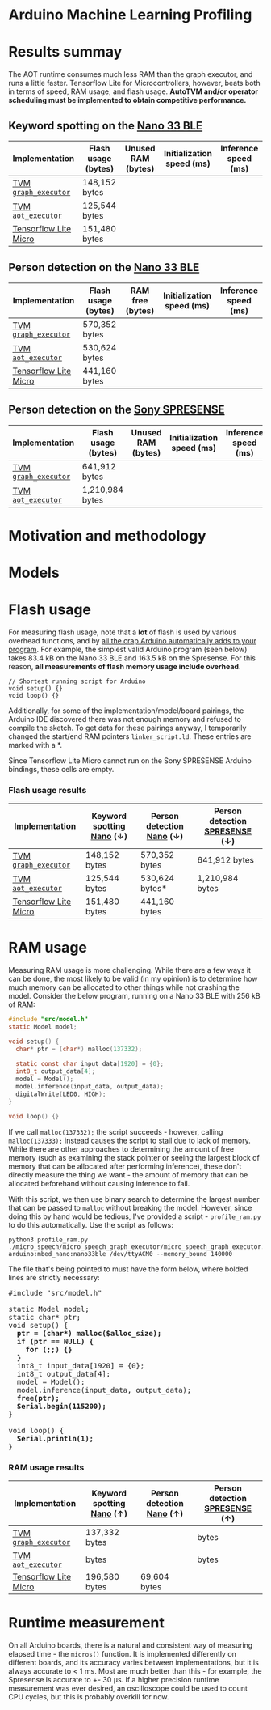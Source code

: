 # Arduino Machine Learning Profiling


# Results summay
The AOT runtime consumes much less RAM than the graph executor, and runs a little faster. Tensorflow Lite for Microcontrollers, however, beats both in terms of speed, RAM usage, and flash usage. **AutoTVM and/or operator scheduling must be implemented to obtain competitive performance.**

## Keyword spotting on the [Nano 33 BLE](https://store.arduino.cc/usa/nano-33-ble)
| Implementation | Flash usage (bytes) | Unused RAM (bytes) | Initialization speed (ms) | Inference speed (ms) |
| -------------- | ------------------- | ----------------- | ------------------------- | -------------------- |
| [TVM `graph_executor`](https://github.com/apache/tvm/pull/8493)  | 148,152 bytes |
| [TVM `aot_executor`](https://github.com/apache/tvm/pull/8578)    | 125,544 bytes |
| [Tensorflow Lite Micro](https://github.com/tensorflow/tflite-micro)    | 151,480 bytes |

## Person detection on the [Nano 33 BLE](https://store.arduino.cc/usa/nano-33-ble)
| Implementation | Flash usage (bytes) | RAM free (bytes) | Initialization speed (ms) | Inference speed (ms) |
| -------------- | ------------------- | ----------------- | ------------------------- | -------------------- |
| [TVM `graph_executor`](https://github.com/apache/tvm/pull/8493)  | 570,352 bytes |
| [TVM `aot_executor`](https://github.com/apache/tvm/pull/8578)    | 530,624 bytes |
| [Tensorflow Lite Micro](https://github.com/tensorflow/tflite-micro)    | 441,160 bytes |

## Person detection on the [Sony SPRESENSE](https://developer.sony.com/develop/spresense/)
| Implementation | Flash usage (bytes) | Unused RAM (bytes) | Initialization speed (ms) | Inference speed (ms) |
| -------------- | ------------------- | ----------------- | ------------------------- | -------------------- |
| [TVM `graph_executor`](https://github.com/apache/tvm/pull/8493)  | 641,912 bytes |
| [TVM `aot_executor`](https://github.com/apache/tvm/pull/8578)    | 1,210,984 bytes |

# Motivation and methodology

# Models

# Flash usage

For measuring flash usage, note that a **lot** of flash is used by various overhead functions, and by [all the crap Arduino automatically adds to your program](https://arduino.github.io/arduino-cli/latest/sketch-build-process/). For example, the simplest valid Arduino program (seen below) takes 83.4 kB on the Nano 33 BLE and 163.5 kB on the Spresense. For this reason, **all measurements of flash memory usage include overhead**.

```arduino
// Shortest running script for Arduino
void setup() {}
void loop() {}
```

Additionally, for some of the implementation/model/board pairings, the Arduino IDE discovered there was not enough memory and refused to compile the sketch. To get data for these pairings anyway, I temporarily changed the start/end RAM pointers `linker_script.ld`. These entries are marked with a \*. 

Since Tensorflow Lite Micro cannot run on the Sony SPRESENSE Arduino bindings, these cells are empty.

### Flash usage results

| Implementation | Keyword spotting [Nano](https://store.arduino.cc/usa/nano-33-ble) (↓) | Person detection [Nano](https://store.arduino.cc/usa/nano-33-ble) (↓) | Person detection [SPRESENSE](https://developer.sony.com/develop/spresense/) (↓) |
| - | - | - | - |
| [TVM `graph_executor`](https://github.com/apache/tvm/pull/8493)     | 148,152 bytes | 570,352 bytes  | 641,912 bytes |
| [TVM `aot_executor`](https://github.com/apache/tvm/pull/8578)       | 125,544 bytes | 530,624 bytes* | 1,210,984 bytes |
| [Tensorflow Lite Micro](https://github.com/tensorflow/tflite-micro) | 151,480 bytes | 441,160 bytes  | |

# RAM usage

Measuring RAM usage is more challenging. While there are a few ways it can be done, the most likely to be valid (in my opinion) is to determine how much memory can be allocated to other things while not crashing the model. Consider the below program, running on a Nano 33 BLE with 256 kB of RAM:

```c
#include "src/model.h"
static Model model;

void setup() {
  char* ptr = (char*) malloc(137332);
  
  static const char input_data[1920] = {0};
  int8_t output_data[4];
  model = Model();
  model.inference(input_data, output_data);
  digitalWrite(LED0, HIGH);
}

void loop() {}
```

If we call `malloc(137332);` the script succeeds - however, calling `malloc(137333);` instead causes the script to stall due to lack of memory. While there are other approaches to determining the amount of free memory (such as examining the stack pointer or seeing the largest block of memory that can be allocated after performing inference), these don't directly measure the thing we want - the amount of memory that can be allocated beforehand without causing inference to fail.


With this script, we then use binary search to determine the largest number that can be passed to `malloc` without breaking the model. However, since doing this by hand would be tedious, I've provided a script - `profile_ram.py` to do this automatically. Use the script as follows:

```
python3 profile_ram.py ./micro_speech/micro_speech_graph_executor/micro_speech_graph_executor.ino arduino:mbed_nano:nano33ble /dev/ttyACM0 --memory_bound 140000
```

The file that's being pointed to must have the form below, where bolded lines are strictly necessary:

<pre>
#include "src/model.h"

static Model model;
static char* ptr;
void setup() {
  <b>ptr = (char*) malloc($alloc_size);
  if (ptr == NULL) {
    for (;;) {}
  }</b>
  int8_t input_data[1920] = {0};
  int8_t output_data[4];
  model = Model();
  model.inference(input_data, output_data);
  <b>free(ptr);
  Serial.begin(115200);</b>
}

void loop() {
  <b>Serial.println(1);</b>
}</pre>

### RAM usage results

| Implementation | Keyword spotting [Nano](https://store.arduino.cc/usa/nano-33-ble) (↑) | Person detection [Nano](https://store.arduino.cc/usa/nano-33-ble) (↑) | Person detection [SPRESENSE](https://developer.sony.com/develop/spresense/) (↑) |
| - | - | - | - |
| [TVM `graph_executor`](https://github.com/apache/tvm/pull/8493)     | 137,332 bytes | |  bytes |
| [TVM `aot_executor`](https://github.com/apache/tvm/pull/8578)       |  bytes | |  bytes |
| [Tensorflow Lite Micro](https://github.com/tensorflow/tflite-micro) | 196,580 bytes | 69,604 bytes  | |

# Runtime measurement

On all Arduino boards, there is a natural and consistent way of measuring elapsed time - the `micros()` function. It is implemented differently on different boards, and its accuracy varies between implementations, but it is always accurate to < 1 ms. Most are much better than this - for example, the Spresense is accurate to +- 30 μs. If a higher precision runtime measurement was ever desired, an oscilloscope could be used to count CPU cycles, but this is probably overkill for now.

